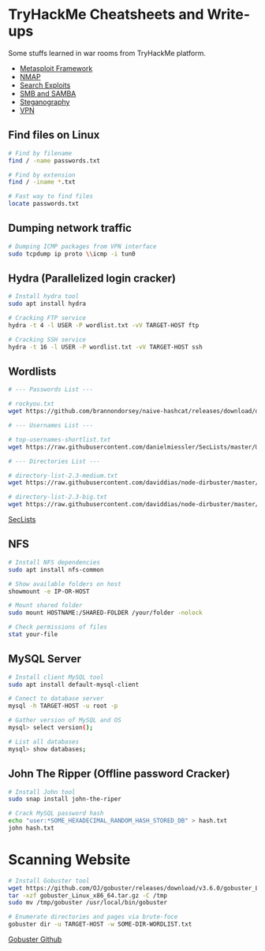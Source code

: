 # TryHackMe Cheatsheets and Write-ups

Some stuffs learned in war rooms from TryHackMe platform.

- [Metasploit Framework](METASPLOIT.md)
- [NMAP](NMAP.md)
- [Search Exploits](SEARCH-EXPLOITS.md)
- [SMB and SAMBA](SMB.md)
- [Steganography](STEGANOGRAPHY.md)
- [VPN](VPN.md)

## Find files on Linux

```bash
# Find by filename
find / -name passwords.txt

# Find by extension
find / -iname *.txt

# Fast way to find files
locate passwords.txt
```

## Dumping network traffic

```bash
# Dumping ICMP packages from VPN interface
sudo tcpdump ip proto \\icmp -i tun0
```

## Hydra (Parallelized login cracker)

```bash
# Install hydra tool
sudo apt install hydra

# Cracking FTP service
hydra -t 4 -l USER -P wordlist.txt -vV TARGET-HOST ftp

# Cracking SSH service
hydra -t 16 -l USER -P wordlist.txt -vV TARGET-HOST ssh
```

## Wordlists

```bash
# --- Passwords List ---

# rockyou.txt
wget https://github.com/brannondorsey/naive-hashcat/releases/download/data/rockyou.txt

# --- Usernames List ---

# top-usernames-shortlist.txt
wget https://raw.githubusercontent.com/danielmiessler/SecLists/master/Usernames/top-usernames-shortlist.txt

# --- Directories List ---

# directory-list-2.3-medium.txt
wget https://raw.githubusercontent.com/daviddias/node-dirbuster/master/lists/directory-list-2.3-medium.txt

# directory-list-2.3-big.txt
wget https://raw.githubusercontent.com/daviddias/node-dirbuster/master/lists/directory-list-2.3-big.txt
```

[SecLists](https://github.com/danielmiessler/SecLists)

## NFS

```bash
# Install NFS dependencies
sudo apt install nfs-common

# Show available folders on host
showmount -e IP-OR-HOST

# Mount shared folder
sudo mount HOSTNAME:/SHARED-FOLDER /your/folder -nolock

# Check permissions of files
stat your-file
```

## MySQL Server

```bash
# Install client MySQL tool
sudo apt install default-mysql-client

# Conect to database server
mysql -h TARGET-HOST -u root -p

# Gather version of MySQL and OS
mysql> select version();

# List all databases
mysql> show databases;
```

## John The Ripper (Offline password Cracker)

```bash
# Install John tool
sudo snap install john-the-riper

# Crack MySQL password hash
echo "user:*SOME_HEXADECIMAL_RANDOM_HASH_STORED_DB" > hash.txt
john hash.txt
```

# Scanning Website

```bash
# Install Gobuster tool
wget https://github.com/OJ/gobuster/releases/download/v3.6.0/gobuster_Linux_x86_64.tar.gz
tar -xzf gobuster_Linux_x86_64.tar.gz -C /tmp
sudo mv /tmp/gobuster /usr/local/bin/gobuster

# Enumerate directories and pages via brute-foce
gobuster dir -u TARGET-HOST -w SOME-DIR-WORDLIST.txt
```

[Gobuster Github](https://github.com/OJ/gobuster)